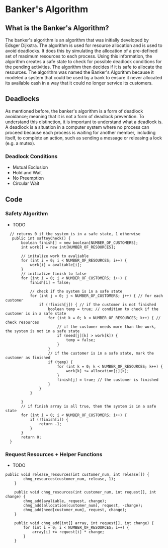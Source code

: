 # Banker's Algorithm

## What is the Banker's Algorithm?

The banker's algorithm is an algorithm that was initially developed by Edsger Dijkstra. The algorithm is used for resource allocation and is used to avoid deadlocks. It does this by simulating the allocation of a pre-defined set of maximum resources to each process. Using this information, the algorithm creates a safe state to check for possible deadlock conditions for the pending activities. The algorithm then decides if it is safe to allocate the resources. The algorithm was named the Banker's Algorithm because it modeled a system that could be used by a bank to ensure it never allocated its available cash in a way that it could no longer service its customers.

## Deadlocks

As mentioned before, the banker's algorithm is a form of deadlock avoidance; meaning that it is not a form of deadlock prevention. To understand this distinction, it is important to understand what a deadlock is. A deadlock is a situation in a computer system where no process can proceed because each process is waiting for another member, including itself, to complete an action, such as sending a message or releasing a lock (e.g. a mutex).

### Deadlock Conditions

-   Mutual Exclusion
-   Hold and Wait
-   No Preemption
-   Circular Wait

## Code

### Safety Algorithm

-   TODO

```
  // returns 0 if the system is in a safe state, 1 otherwise
   public int safteyCheck() {
       boolean finish[] = new boolean[NUMBER_OF_CUSTOMERS];
       int work[] = new int[NUMBER_OF_RESOURCES];

       // initalize work to avaliable
       for (int i = 0; i < NUMBER_OF_RESOURCES; i++) {
           work[i] = avaliable[i];
       }
       // initialize finish to false
       for (int i = 0; i < NUMBER_OF_CUSTOMERS; i++) {
           finish[i] = false;

           // check if the system is in a safe state
           for (int j = 0; j < NUMBER_OF_CUSTOMERS; j++) { // for each customer
               if (!finish[j]) { // if the customer is not finished
                   boolean temp = true; // condition to check if the customer is in a safe state
                   for (int k = 0; k < NUMBER_OF_RESOURCES; k++) { // check resources
                       // if the customer needs more than the work, the system is not in a safe state
                       if (need[j][k] > work[k]) {
                           temp = false;
                       }
                   }
                   // if the customer is in a safe state, mark the customer as finished
                   if (temp) {
                       for (int k = 0; k < NUMBER_OF_RESOURCES; k++) {
                           work[k] += allocation[j][k];
                       }
                       finish[j] = true; // the customer is finished
                   }
               }
           }

       }
       // if finish array is all true, then the system is in a safe state
       for (int i = 0; i < NUMBER_OF_CUSTOMERS; i++) {
           if (!finish[i]) {
               return -1;
           }
       }
       return 0;
  }
```

### Request Resources + Helper Functions

-   TODO

```
public void release_resources(int customer_num, int release[]) {
        chng_resources(customer_num, release, 1);
    }

    public void chng_resources(int customer_num, int request[], int change) {
        chng_add(avaliable, request, change);
        chng_add(allocation[customer_num], request, -change);
        chng_add(need[customer_num], request, change);
    }

    public void chng_add(int[] array, int request[], int change) {
        for (int i = 0; i < NUMBER_OF_RESOURCES; i++) {
            array[i] += request[i] * change;
        }
    }
```
